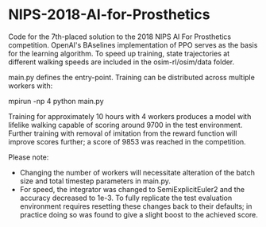 # NIPS-2018-AI-for-Prosthetics

Code for the 7th-placed solution to the 2018 NIPS AI For Prosthetics competition. OpenAI's BAselines implementation of PPO serves as the basis for the learning algorithm. To speed up training, state trajectories at different walking speeds are included in the osim-rl/osim/data folder.

main.py defines the entry-point. Training can be distributed across multiple workers with:

mpirun -np 4 python main.py

Training for approximately 10 hours with 4 workers produces a model with lifelike walking capable of scoring around 9700 in the test environment. Further training with removal of imitation from the reward function will improve scores further; a score of 9853 was reached in the competition.

Please note:
- Changing the number of workers will necessitate alteration of the batch size and total timestep parameters in main.py.
- For speed, the integrator was changed to SemiExplicitEuler2 and the accuracy decreased to 1e-3. To fully replicate the test evaluation environment requires resetting these changes back to their defaults; in practice doing so was found to give a slight boost to the achieved score.
